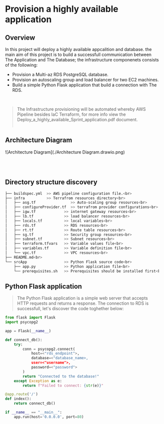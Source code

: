 # Provision a highly available application

## Overview
In this project will deploy a highly available appcalition and database. the main aim of this project is to build a successfull communication between The Application and The Database; the infrastructure componenets consists of the following:
- Provision a Multi-az RDS PostgreSQL database.
- Provision an autoscaling group and load balancer for two EC2 machines.
- Build a simple Python Flask application that build a connection with The RDS.
<br> 

> The Infrastructure provisioning will be automated whereby AWS Pipeline besides IaC Terraform, for more info view the Deploy_a_highly_available_Sprint_application.pdf document.<br><br>

## Architecture Diagram

![Architecture Diagram](./Architecture Diagram.drawio.png)

<br><br>


## Directory structure discovery

```bash
├── buildspec.yml  >> AWS pipeline configuration file.<br>
├── infra          >> Terrafrom resources directory<br>
│   ├── asg.tf                >> Auto-scaling group resources<br>
│   ├── configureProvider.tf  >> terrafrom provider configurations<br>
│   ├── igw.tf             >> internet gateway resources<br>
│   ├── lb.tf              >> load balancer resources<br>
│   ├── locals.tf          >> local variables<br>
│   ├── rds.tf             >> RDS resources<br>
│   ├── rt.tf              >> Route table resources<br>
│   ├── sg.tf              >> Security group resources<br>
│   ├── subnet.tf          >> Subnet resources<br>
│   ├── terraform.tfvars   >> Variable values file<br>
│   ├── variables.tf       >> Variable definition file<br>
│   └── vpc.tf             >> VPC resources<br>
├── README.md<br>
└── srcApp                 >> Python Flask source code<br>
    ├── app.py             >> Python application file<br>
    └── prerequisites.sh   >> Prerequisites should be installed first<br>
```

## Python Flask application

> The Python Flask application is a simple web server that accepts HTTP requests and returns a response. The connection to RDS is successfull, let's discover the code toghether below:

```Python
from flask import Flask
import psycopg2

app = Flask(__name__)

def connect_db():
    try:
        conn = psycopg2.connect(
            host=<"rds_endpoint">,
            database=<"database_name>,  
            user=<"username">,      
            password=<"password"> 
        )
        return "Connected to the database!"
    except Exception as e:
        return f"Failed to connect: {str(e)}"

@app.route('/')
def index():
    return connect_db()

if __name__ == "__main__":
    app.run(host='0.0.0.0', port=80)

```